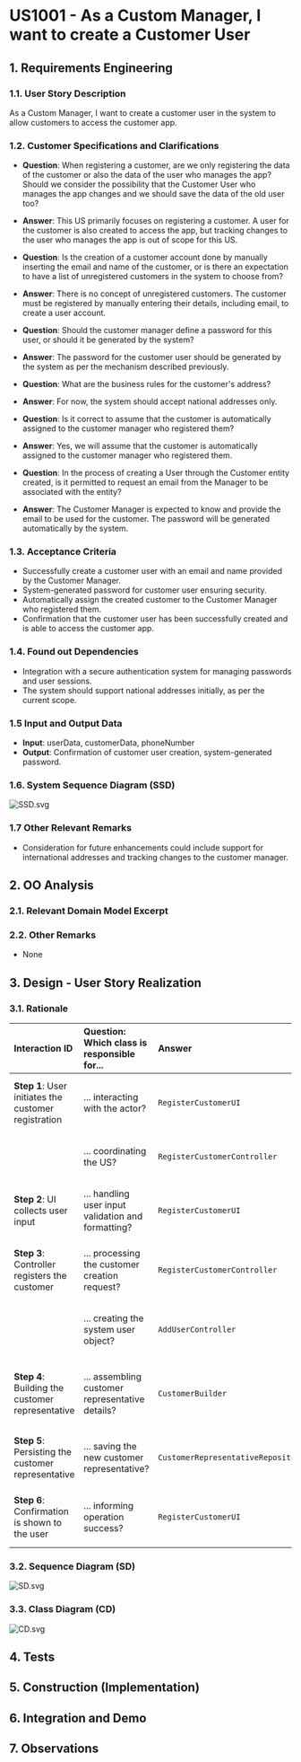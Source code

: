 # US1001 - As a Custom Manager, I want to create a Customer User

## 1. Requirements Engineering

### 1.1. User Story Description

As a Custom Manager, I want to create a customer user in the system to allow customers to access the customer app.

### 1.2. Customer Specifications and Clarifications

- **Question**: When registering a customer, are we only registering the data of the customer or also the data of the user who manages the app? Should we consider the possibility that the Customer User who manages the app changes and we should save the data of the old user too?
- **Answer**: This US primarily focuses on registering a customer. A user for the customer is also created to access the app, but tracking changes to the user who manages the app is out of scope for this US.

- **Question**: Is the creation of a customer account done by manually inserting the email and name of the customer, or is there an expectation to have a list of unregistered customers in the system to choose from?
- **Answer**: There is no concept of unregistered customers. The customer must be registered by manually entering their details, including email, to create a user account.

- **Question**: Should the customer manager define a password for this user, or should it be generated by the system?
- **Answer**: The password for the customer user should be generated by the system as per the mechanism described previously.

- **Question**: What are the business rules for the customer's address?
- **Answer**: For now, the system should accept national addresses only.

- **Question**: Is it correct to assume that the customer is automatically assigned to the customer manager who registered them?
- **Answer**: Yes, we will assume that the customer is automatically assigned to the customer manager who registered them.

- **Question**: In the process of creating a User through the Customer entity created, is it permitted to request an email from the Manager to be associated with the entity?
- **Answer**: The Customer Manager is expected to know and provide the email to be used for the customer. The password will be generated automatically by the system.

### 1.3. Acceptance Criteria

- Successfully create a customer user with an email and name provided by the Customer Manager.
- System-generated password for customer user ensuring security.
- Automatically assign the created customer to the Customer Manager who registered them.
- Confirmation that the customer user has been successfully created and is able to access the customer app.

### 1.4. Found out Dependencies

- Integration with a secure authentication system for managing passwords and user sessions.
- The system should support national addresses initially, as per the current scope.

### 1.5 Input and Output Data

- **Input**: userData, customerData, phoneNumber
- **Output**: Confirmation of customer user creation, system-generated password.

### 1.6. System Sequence Diagram (SSD)

![SSD.svg](01.requirements-engineering/svg/SSD.svg)

### 1.7 Other Relevant Remarks

- Consideration for future enhancements could include support for international addresses and tracking changes to the customer manager.

## 2. OO Analysis

### 2.1. Relevant Domain Model Excerpt



### 2.2. Other Remarks

- None

## 3. Design - User Story Realization


### 3.1. Rationale

| Interaction ID                                                       | Question: Which class is responsible for...                    | Answer                                | Justification (with patterns)                                                                                             |
|:---------------------------------------------------------------------|:---------------------------------------------------------------|:--------------------------------------|:--------------------------------------------------------------------------------------------------------------------------|
| **Step 1**: User initiates the customer registration                 | ... interacting with the actor?                                | `RegisterCustomerUI`                  | **Pure Fabrication**: Manages user interaction and is not part of the domain model.                                        |
|                                                                      | ... coordinating the US?                                       | `RegisterCustomerController`          | **Controller**: Orchestrates the registration process based on user input.                                                 |
| **Step 2**: UI collects user input                                   | ... handling user input validation and formatting?             | `RegisterCustomerUI`                  | **Pure Fabrication**: Handles data input and ensures that it conforms to expected formats.                                 |
| **Step 3**: Controller registers the customer                        | ... processing the customer creation request?                  | `RegisterCustomerController`          | **Controller**: Processes the input data and commands other systems to act upon this data.                                 |
|                                                                      | ... creating the system user object?                           | `AddUserController`                   | **Service**: Manages user-related operations, such as creating new system users.                                           |
| **Step 4**: Building the customer representative                     | ... assembling customer representative details?                | `CustomerBuilder`                     | **Creator**: Responsible for constructing a complex `CustomerRepresentative` object from provided components.              |
| **Step 5**: Persisting the customer representative                   | ... saving the new customer representative?                    | `CustomerRepresentativeRepository`    | **Information Expert**: Manages persistence, specifically saving customer representatives.                                 |
| **Step 6**: Confirmation is shown to the user                        | ... informing operation success?                               | `RegisterCustomerUI`                  | **Pure Fabrication**: Responsible for showing success or failure messages to the user.                                    |

### 3.2. Sequence Diagram (SD)

![SD.svg](03.design/svg/SD.svg)

### 3.3. Class Diagram (CD)

![CD.svg](03.design/svg/CD.svg)

## 4. Tests 


## 5. Construction (Implementation)


## 6. Integration and Demo 



## 7. Observations


